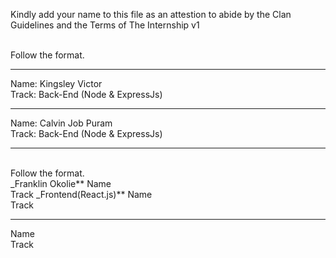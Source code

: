 Kindly add your name to this file as an attestion to abide by the Clan Guidelines and the Terms of The Internship v1

<br/> Follow the format.<br/>

---

Name: Kingsley Victor <br/>
Track: Back-End (Node & ExpressJs)

---

Name: Calvin Job Puram <br/>
Track: Back-End (Node & ExpressJs)

---

<br/> Follow the format.<br/>
\_Franklin Okolie**
Name <br/>
Track
\_Frontend(React.js)**
Name <br/>
Track

---

Name <br/>
Track

